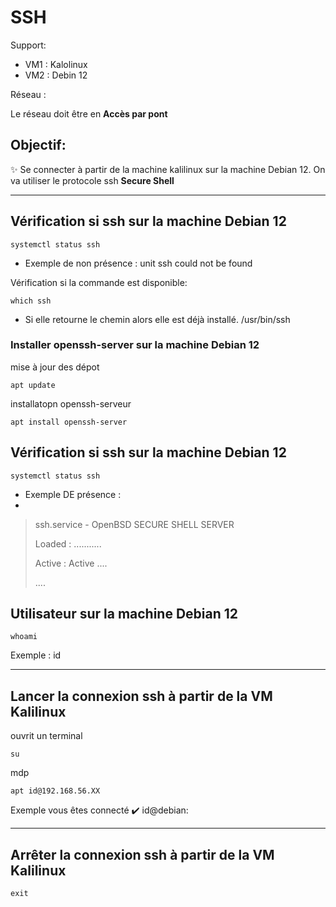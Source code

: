 # SSH

Support:

* VM1 : Kalolinux
* VM2 : Debin 12

Réseau :

Le réseau doit être en **Accès par pont**

## Objectif:
✨ Se connecter à partir de la machine kalilinux sur la machine Debian 12. On va utiliser le protocole ssh **Secure Shell**

-----

## Vérification si ssh sur la machine Debian 12

    systemctl status ssh

* Exemple de non présence : unit ssh could not be found

Vérification si la commande est disponible:

    which ssh

* Si elle retourne le chemin alors elle est déjà installé.  /usr/bin/ssh



### Installer openssh-server sur la machine Debian 12

mise à jour des dépot

    apt update

installatopn openssh-serveur
    
    apt install openssh-server

## Vérification si ssh sur la machine Debian 12

    systemctl status ssh

* Exemple DE présence :
* 
> ssh.service - OpenBSD SECURE SHELL SERVER
> 
> Loaded : ...........
> 
> Active : Active ....
> 
> ....
> 

## Utilisateur sur la machine Debian 12

    whoami

Exemple : id


-----

## Lancer la connexion ssh à partir de la VM Kalilinux 

ouvrit un terminal

    su

mdp

    apt id@192.168.56.XX

Exemple vous êtes connecté  ✔️  id@debian:


-----

## Arrêter la connexion ssh à partir de la VM Kalilinux 

    exit

